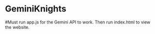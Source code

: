 # GeminiKnights

#Must run app.js for the Gemini API to work.
Then run index.html to view the website.
